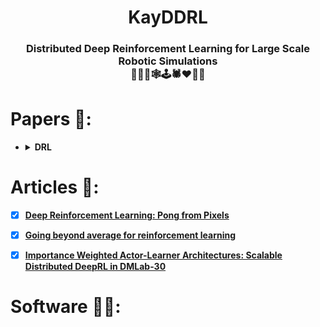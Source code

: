 <h1 align=center> KayDDRL </h1>
<h3 align=center> Distributed Deep Reinforcement Learning for Large Scale Robotic Simulations <br> 👨‍💻🤖🕸🕹🕷❤️👨‍🔬 </h3>

# Papers 📜:

<ul>

<li>
<details><summary><b>DRL</b></summary>

<p>
Summary
</p>


</details>


</li>


</ul>

# Articles 📖:

- [x] **[Deep Reinforcement Learning: Pong from Pixels](http://karpathy.github.io/2016/05/31/rl/)**
- [x] **[Going beyond average for reinforcement learning](https://deepmind.com/blog/going-beyond-average-reinforcement-learning/)**
- [x] **[Importance Weighted Actor-Learner Architectures: Scalable Distributed DeepRL in DMLab-30](https://deepmind.com/blog/impala-scalable-distributed-deeprl-dmlab-30/)**


# Software 👨‍💻:
